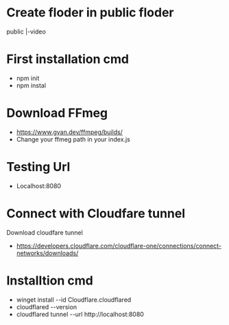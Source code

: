 # Create floder in public floder
public 
|-video

# First installation cmd
- npm init
- npm instal
  
# Download FFmeg 
- https://www.gyan.dev/ffmpeg/builds/
- Change your ffmeg path in your index.js

# Testing Url
- Localhost:8080

# Connect with Cloudfare tunnel
Download cloudfare tunnel
- https://developers.cloudflare.com/cloudflare-one/connections/connect-networks/downloads/

# Installtion  cmd 
- winget install --id Cloudflare.cloudflared
- cloudflared --version
- cloudflared tunnel --url http://localhost:8080

